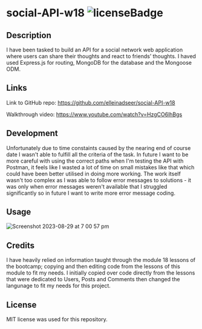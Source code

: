 # social-API-w18 ![licenseBadge](https://img.shields.io/badge/license-MIT-blue.svg)
## Description

I have been tasked to build an API for a social network web application where users can share their thoughts and react to friends’ thoughts. I haved used Express.js for routing, MongoDB for the database and the Mongoose ODM.

## Links

Link to GitHub repo: 
https://github.com/elleinadseer/social-API-w18

Walkthrough video:
https://www.youtube.com/watch?v=HzgCO6lhBgs

## Development

Unfortunately due to time constaints caused by the nearing end of course date I wasn't able to fulfill all the criteria of the task. In future I want to be more careful with using the correct paths when I'm testing the API with Postman, it feels like I wasted a lot of time on small mistakes like that which could have been better utilised in doing more working. The work itself wasn't too complex as I was able to follow error messages to solutions - it was only when error messages weren't available that I struggled significantly so in future I want to write more error message coding. 

## Usage
![Screenshot 2023-08-29 at 7 00 57 pm](https://github.com/elleinadseer/social-API-w18/assets/126515415/8485e4fb-52f2-4adb-8a5c-d260939afac0)

## Credits

I have heavily relied on information taught through the module 18 lessons of the bootcamp; copying and then editing code from the lessons of this module to fit my needs. I initially copied over code directly from the lessons that were dedicated to Users, Posts and Comments then changed the langunage to fit my needs for this project. 

## License

MIT license was used for this repository. 
